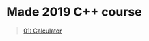 # Made 2019 C++ course
> [01: Calculator](https://github.com/dmitriyklebanov/made_2019_cpp/tree/master/01)
